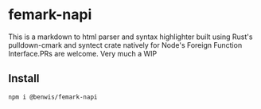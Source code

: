 # femark-napi

This is a markdown to html parser and syntax highlighter built using Rust's pulldown-cmark and syntect crate natively for Node's Foreign Function Interface.PRs are welcome. Very much a WIP

## Install

```sh
npm i @benwis/femark-napi
```
